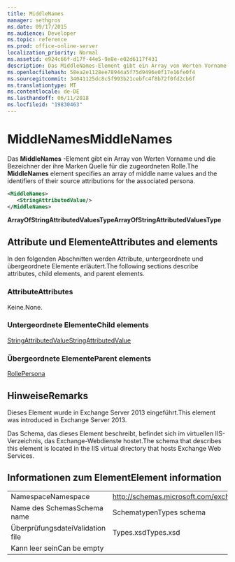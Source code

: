 ```yaml
---
title: MiddleNames
manager: sethgros
ms.date: 09/17/2015
ms.audience: Developer
ms.topic: reference
ms.prod: office-online-server
localization_priority: Normal
ms.assetid: e924c66f-d17f-44e5-9e8e-e02d6117f431
description: Das MiddleNames-Element gibt ein Array von Werten Vorname und die Bezeichner der ihre Marken Quelle für die zugeordneten Rolle.
ms.openlocfilehash: 58ea2e1128ee78944a5f75d9496e0f17e16fe0f4
ms.sourcegitcommit: 34041125dc8c5f993b21cebfc4f8b72f0fd2cb6f
ms.translationtype: MT
ms.contentlocale: de-DE
ms.lasthandoff: 06/11/2018
ms.locfileid: "19830463"
---
```

# <a name="middlenames"></a><span data-ttu-id="f0f75-103">MiddleNames</span><span class="sxs-lookup"><span data-stu-id="f0f75-103">MiddleNames</span></span>

<span data-ttu-id="f0f75-104">Das **MiddleNames** -Element gibt ein Array von Werten Vorname und die Bezeichner der ihre Marken Quelle für die zugeordneten Rolle.</span><span class="sxs-lookup"><span data-stu-id="f0f75-104">The **MiddleNames** element specifies an array of middle name values and the identifiers of their source attributions for the associated persona.</span></span> 
  
```XML
<MiddleNames>
   <StringAttributedValue/>
</MiddleNames>
```

 <span data-ttu-id="f0f75-105">**ArrayOfStringAttributedValuesType**</span><span class="sxs-lookup"><span data-stu-id="f0f75-105">**ArrayOfStringAttributedValuesType**</span></span>
## <a name="attributes-and-elements"></a><span data-ttu-id="f0f75-106">Attribute und Elemente</span><span class="sxs-lookup"><span data-stu-id="f0f75-106">Attributes and elements</span></span>

<span data-ttu-id="f0f75-107">In den folgenden Abschnitten werden Attribute, untergeordnete und übergeordnete Elemente erläutert.</span><span class="sxs-lookup"><span data-stu-id="f0f75-107">The following sections describe attributes, child elements, and parent elements.</span></span>
  
### <a name="attributes"></a><span data-ttu-id="f0f75-108">Attribute</span><span class="sxs-lookup"><span data-stu-id="f0f75-108">Attributes</span></span>

<span data-ttu-id="f0f75-109">Keine.</span><span class="sxs-lookup"><span data-stu-id="f0f75-109">None.</span></span>
  
### <a name="child-elements"></a><span data-ttu-id="f0f75-110">Untergeordnete Elemente</span><span class="sxs-lookup"><span data-stu-id="f0f75-110">Child elements</span></span>

[<span data-ttu-id="f0f75-111">StringAttributedValue</span><span class="sxs-lookup"><span data-stu-id="f0f75-111">StringAttributedValue</span></span>](stringattributedvalue.md)
  
### <a name="parent-elements"></a><span data-ttu-id="f0f75-112">Übergeordnete Elemente</span><span class="sxs-lookup"><span data-stu-id="f0f75-112">Parent elements</span></span>

[<span data-ttu-id="f0f75-113">Rolle</span><span class="sxs-lookup"><span data-stu-id="f0f75-113">Persona</span></span>](persona.md)
  
## <a name="remarks"></a><span data-ttu-id="f0f75-114">Hinweise</span><span class="sxs-lookup"><span data-stu-id="f0f75-114">Remarks</span></span>

<span data-ttu-id="f0f75-115">Dieses Element wurde in Exchange Server 2013 eingeführt.</span><span class="sxs-lookup"><span data-stu-id="f0f75-115">This element was introduced in Exchange Server 2013.</span></span>
  
<span data-ttu-id="f0f75-116">Das Schema, das dieses Element beschreibt, befindet sich im virtuellen IIS-Verzeichnis, das Exchange-Webdienste hostet.</span><span class="sxs-lookup"><span data-stu-id="f0f75-116">The schema that describes this element is located in the IIS virtual directory that hosts Exchange Web Services.</span></span>
  
## <a name="element-information"></a><span data-ttu-id="f0f75-117">Informationen zum Element</span><span class="sxs-lookup"><span data-stu-id="f0f75-117">Element information</span></span>

|||
|:-----|:-----|
|<span data-ttu-id="f0f75-118">Namespace</span><span class="sxs-lookup"><span data-stu-id="f0f75-118">Namespace</span></span>  <br/> |http://schemas.microsoft.com/exchange/services/2006/types  <br/> |
|<span data-ttu-id="f0f75-119">Name des Schemas</span><span class="sxs-lookup"><span data-stu-id="f0f75-119">Schema name</span></span>  <br/> |<span data-ttu-id="f0f75-120">Schematypen</span><span class="sxs-lookup"><span data-stu-id="f0f75-120">Types schema</span></span>  <br/> |
|<span data-ttu-id="f0f75-121">Überprüfungsdatei</span><span class="sxs-lookup"><span data-stu-id="f0f75-121">Validation file</span></span>  <br/> |<span data-ttu-id="f0f75-122">Types.xsd</span><span class="sxs-lookup"><span data-stu-id="f0f75-122">Types.xsd</span></span>  <br/> |
|<span data-ttu-id="f0f75-123">Kann leer sein</span><span class="sxs-lookup"><span data-stu-id="f0f75-123">Can be empty</span></span>  <br/> ||
   


